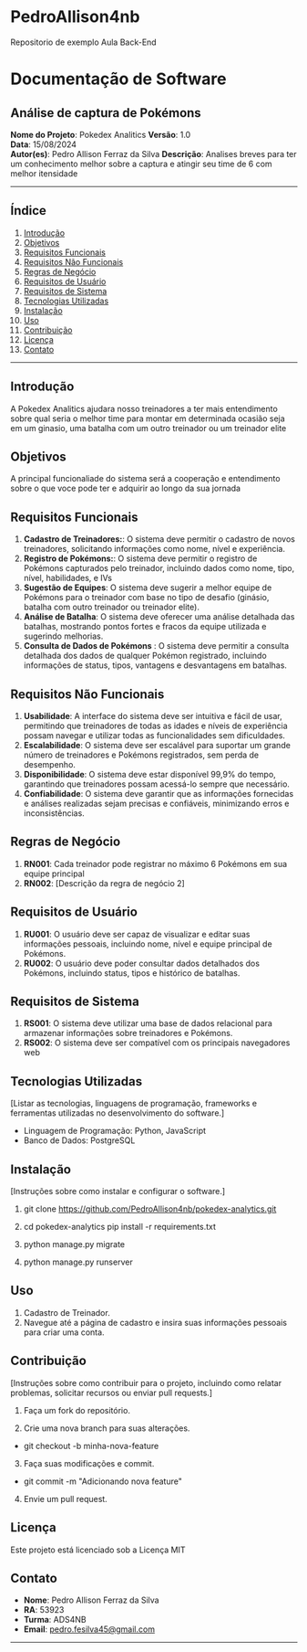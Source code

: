 # PedroAllison4nb
Repositorio de exemplo Aula Back-End

# Documentação de Software

## Análise de captura de Pokémons

**Nome do Projeto**: Pokedex Analitics
**Versão**: 1.0  
**Data**: 15/08/2024  
**Autor(es)**: Pedro Allison Ferraz da Silva
**Descrição**: Analises breves para ter um conhecimento melhor sobre a captura e atingir seu time de 6 com melhor itensidade 

---

## Índice

1. [Introdução](#introdução)
2. [Objetivos](#objetivos)
3. [Requisitos Funcionais](#requisitos-funcionais)
4. [Requisitos Não Funcionais](#requisitos-não-funcionais)
5. [Regras de Negócio](#regras-de-negócio)
6. [Requisitos de Usuário](#requisitos-de-usuário)
7. [Requisitos de Sistema](#requisitos-de-sistema)
8. [Tecnologias Utilizadas](#tecnologias-utilizadas)
9. [Instalação](#instalação)
10. [Uso](#uso)
11. [Contribuição](#contribuição)
12. [Licença](#licença)
13. [Contato](#contato)

---

## Introdução

A Pokedex Analitics ajudara nosso treinadores a ter mais entendimento sobre qual seria o melhor time para montar em determinada ocasião seja em um ginasio, uma batalha com um outro treinador ou um treinador elite

## Objetivos

A principal funcionaliade do sistema será a cooperação e entendimento sobre o que voce pode ter e adquirir ao longo da sua jornada

## Requisitos Funcionais


1. **Cadastro de Treinadores:**: O sistema deve permitir o cadastro de novos treinadores, solicitando informações como nome, nível e experiência.
2. **Registro de Pokémons:**: O sistema deve permitir o registro de Pokémons capturados pelo treinador, incluindo dados como nome, tipo, nível, habilidades, e IVs
3. **Sugestão de Equipes**: O sistema deve sugerir a melhor equipe de Pokémons para o treinador com base no tipo de desafio (ginásio, batalha com outro treinador ou treinador elite).
4. **Análise de Batalha**: O sistema deve oferecer uma análise detalhada das batalhas, mostrando pontos fortes e fracos da equipe utilizada e sugerindo melhorias.
5. **Consulta de Dados de Pokémons** : O sistema deve permitir a consulta detalhada dos dados de qualquer Pokémon registrado, incluindo informações de status, tipos, vantagens e desvantagens em batalhas.
## Requisitos Não Funcionais



1. **Usabilidade**: A interface do sistema deve ser intuitiva e fácil de usar, permitindo que treinadores de todas as idades e níveis de experiência possam navegar e utilizar todas as funcionalidades sem dificuldades.
2. **Escalabilidade**: O sistema deve ser escalável para suportar um grande número de treinadores e Pokémons registrados, sem perda de desempenho.
3. **Disponibilidade**: O sistema deve estar disponível 99,9% do tempo, garantindo que treinadores possam acessá-lo sempre que necessário.
4. **Confiabilidade**: O sistema deve garantir que as informações fornecidas e análises realizadas sejam precisas e confiáveis, minimizando erros e inconsistências.

## Regras de Negócio



1. **RN001**: Cada treinador pode registrar no máximo 6 Pokémons em sua equipe principal
2. **RN002**: [Descrição da regra de negócio 2]

## Requisitos de Usuário



1. **RU001**: O usuário deve ser capaz de visualizar e editar suas informações pessoais, incluindo nome, nível e equipe principal de Pokémons. 
2. **RU002**: O usuário deve poder consultar dados detalhados dos Pokémons, incluindo status, tipos e histórico de batalhas.

## Requisitos de Sistema


1. **RS001**:  O sistema deve utilizar uma base de dados relacional para armazenar informações sobre treinadores e Pokémons.
2. **RS002**: O sistema deve ser compatível com os principais navegadores web

## Tecnologias Utilizadas

[Listar as tecnologias, linguagens de programação, frameworks e ferramentas utilizadas no desenvolvimento do software.]

- Linguagem de Programação: Python, JavaScript
- Banco de Dados: PostgreSQL


## Instalação

[Instruções sobre como instalar e configurar o software.]

1. git clone https://github.com/PedroAllison4nb/pokedex-analytics.git

2. cd pokedex-analytics
pip install -r requirements.txt

3. python manage.py migrate

4. python manage.py runserver


## Uso


1. Cadastro de Treinador.
2. Navegue até a página de cadastro e insira suas informações pessoais para criar uma conta.

## Contribuição

[Instruções sobre como contribuir para o projeto, incluindo como relatar problemas, solicitar recursos ou enviar pull requests.]

1. Faça um fork do repositório. 

2. Crie uma nova branch para suas alterações.
 - git checkout -b minha-nova-feature
3. Faça suas modificações e commit.
- git commit -m "Adicionando nova feature"

4. Envie um pull request.

## Licença

Este projeto está licenciado sob a Licença MIT

## Contato


- **Nome**: Pedro Allison Ferraz da Silva
- **RA**: 53923
- **Turma**: ADS4NB
- **Email**: pedro.fesilva45@gmail.com

---

